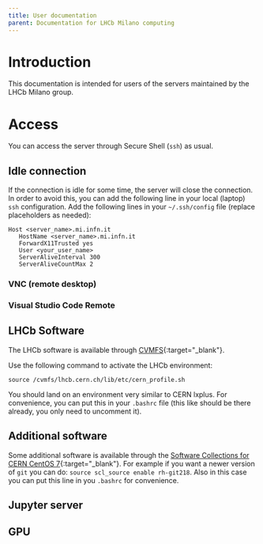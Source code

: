 ```yaml
---
title: User documentation
parent: Documentation for LHCb Milano computing
---
```


# Introduction

This documentation is intended for users of the servers maintained by the LHCb Milano group.

# Access
You can access the server through Secure Shell (`ssh`) as usual.

## Idle connection
If the connection is idle for some time, the server will close the connection.
In order to avoid this, you can add the following line in your local (laptop) `ssh` configuration.
Add the following lines in your `~/.ssh/config` file (replace placeholders as needed):
```
Host <server_name>.mi.infn.it
   HostName <server_name>.mi.infn.it
   ForwardX11Trusted yes
   User <your_user_name>
   ServerAliveInterval 300
   ServerAliveCountMax 2
```

### VNC (remote desktop)

### Visual Studio Code Remote

## LHCb Software
The LHCb software is available through [CVMFS](https://cernvm.cern.ch/portal/filesystem){:target="_blank"}.

Use the following command to activate the LHCb environment:

`source /cvmfs/lhcb.cern.ch/lib/etc/cern_profile.sh`

You should land on an environment very similar to CERN lxplus. For convenience, you can put this in your `.bashrc` file (this like should be there already, you only need to uncomment it).

## Additional software
Some additional software is available through the [Software Collections for CERN CentOS 7](https://linux.web.cern.ch/centos7/docs/softwarecollections/){:target="_blank"}.
For example if you want a newer version of `git` you can do: `source scl_source enable rh-git218`. Also in this case you can put this line in you `.bashrc` for convenience.

## Jupyter server

## GPU